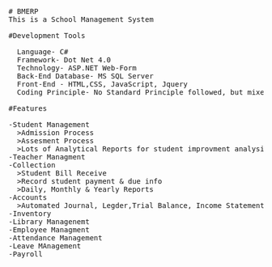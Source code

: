 <pre>
# BMERP
This is a School Management System

#Development Tools

  Language- C#
  Framework- Dot Net 4.0
  Technology- ASP.NET Web-Form
  Back-End Database- MS SQL Server
  Front-End - HTML,CSS, JavaScript, Jquery
  Coding Principle- No Standard Principle followed, but mixed of structur method and some OOP concept used

#Features

-Student Management
  >Admission Process
  >Assesment Process
  >Lots of Analytical Reports for student improvment analysis
-Teacher Managment
-Collection
  >Student Bill Receive
  >Record student payment & due info
  >Daily, Monthly & Yearly Reports
-Accounts
  >Automated Journal, Legder,Trial Balance, Income Statement, Balance Sheet.
-Inventory
-Library Managenemt
-Employee Managment
-Attendance Management
-Leave MAnagement
-Payroll
</pre>
